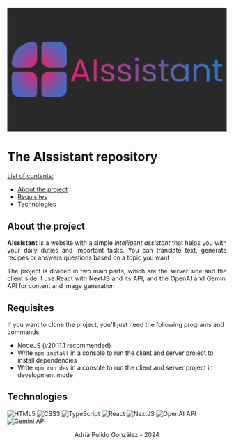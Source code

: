 ![AIssistant Front Page](/README%20sources/repositoryImage.png)

# The **AIssistant** repository

<u>List of contents:</u>

- [About the project](#about-the-project)
- [Requisites](#requisites)
- [Technologies](#technologies)

## About the project

<p align="justify"><strong>AIssistant</strong> is a website with a simple <i>intelligent assistant</i> that helps you with your daily duties and important tasks. You can translate text, generate recipes or answers questions based on a topic you want</p>

<p align="justify">The project is divided in two main parts, which are the server side and the client side. I use React with NextJS and its API, and the OpenAI and Gemini API for content and image generation</p>

## Requisites
If you want to clone the project, you'll just need the following programs and commands:
  
  - NodeJS (v20.11.1 recommended)
  - Write `npm install` in a console to run the client and server project to install dependencies
  - Write `npm run dev` in a console to run the client and server project in development mode

## Technologies
![HTML5](https://img.shields.io/badge/HTML5-E34F26?style=for-the-badge&logo=html5&logoColor=white)
![CSS3](https://img.shields.io/badge/CSS3-1572B6?style=for-the-badge&logo=css3&logoColor=white)
![TypeScript](https://img.shields.io/badge/Typescript-007ACC?style=for-the-badge&logo=typescript&logoColor=white&color=blue)
![React](https://img.shields.io/badge/React-20232A?style=for-the-badge&logo=react&logoColor=61DAFB)
![NextJS](https://img.shields.io/badge/next%20js-000000?style=for-the-badge&logo=nextdotjs&logoColor=white)
![OpenAI API](https://img.shields.io/badge/OpenAI_API-000000?style=for-the-badge&logo=openai&logoColor=white)
![Gemini API](https://img.shields.io/badge/Gemini_API-5395FD?style=for-the-badge&logo=googlegemini&logoColor=white)

<p align="center">Adrià Pulido González - 2024</p>